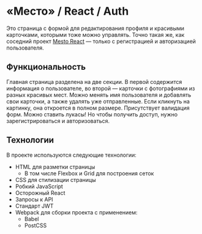 # «Место» / React / Auth

Это страница с формой для редактирования профиля и красивыми карточками, которыми тоже можно управлять. Точно такая же, как соседний проект [Mesto React](http://github.com/ooohrayyy/mesto-react) — только с регистрацией и авторизацией пользователя.

## Функциональность

Главная страница разделена на две секции. В первой содержится информация о пользователе, во второй — карточки с фотографиями из разных красивых мест. Можно менять имя пользователя и добавлять свои карточки, а также удалять уже отправленные. Если кликнуть на картинку, она откроется в полном размере. Присутствует валидация форм. Можно ставить лукасы! Но чтобы получить доступ, нужно зарегистрироваться и авторизоваться.

## Технологии

В проекте используются следующие технологии:

  - HTML для разметки страницы
    - В том числе Flexbox и Grid для построения сеток
  - CSS для стилизации страницы
  - Робкий JavaScript
  - Осторожный React
  - Запросы к API
  - Стандарт JWT
  - Webpack для сборки проекта с применением:
    - Babel
    - PostCSS